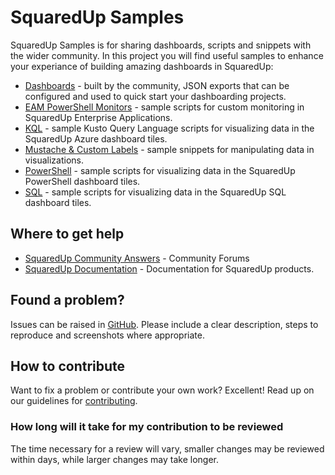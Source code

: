 # SquaredUp Samples
SquaredUp Samples is for sharing dashboards, scripts and snippets with the wider community. In this project you will find useful samples to enhance your experiance of building amazing dashboards in SquaredUp:

* [Dashboards](https://github.com/squaredup/samples/tree/master/dashboards) - built by the community, JSON exports that can be configured and used to quick start your dashboarding projects.
* [EAM PowerShell Monitors](https://github.com/squaredup/samples/tree/master/eam-powershell-monitors) - sample scripts for custom monitoring in SquaredUp Enterprise Applications.
* [KQL](https://github.com/squaredup/samples/tree/master/kql) - sample Kusto Query Language scripts for visualizing data in the SquaredUp Azure dashboard tiles.
* [Mustache & Custom Labels](https://github.com/squaredup/samples/tree/master/mustache-and-custom-labels) - sample snippets for manipulating data in visualizations.
* [PowerShell](https://github.com/squaredup/samples/tree/master/powershell) - sample scripts for visualizing data in the SquaredUp PowerShell dashboard tiles.
* [SQL](https://github.com/squaredup/samples/tree/master/sql) - sample scripts for visualizing data in the SquaredUp SQL dashboard tiles.

## Where to get help
- [SquaredUp Community Answers](https://community.squaredup.com/) - Community Forums
- [SquaredUp Documentation](https://support.squaredup.com/) - Documentation for SquaredUp products.

## Found a problem?

Issues can be raised in [GitHub](https://github.com/squaredup/samples/issues).
Please include a clear description, steps to reproduce and screenshots where appropriate.

## How to contribute

Want to fix a problem or contribute your own work? Excellent!
Read up on our guidelines for [contributing](https://github.com/squaredup/samples/blob/master/CONTRIBUTING.md).

### How long will it take for my contribution to be reviewed
The time necessary for a review will vary, smaller changes may be reviewed within days, while larger changes may take longer.
